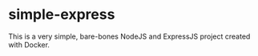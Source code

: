 # simple-express
This is a very simple, bare-bones NodeJS and ExpressJS project created with Docker.

